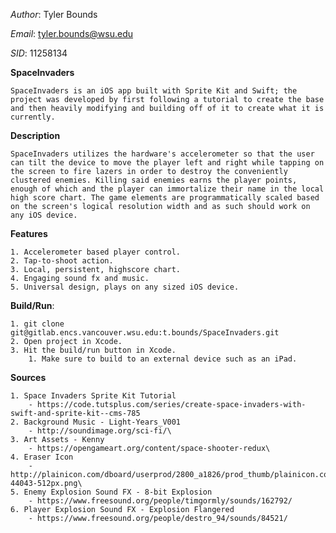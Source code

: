 *Author*: Tyler Bounds
  
*Email*:  tyler.bounds@wsu.edu
  
*SID*:	11258134

**SpaceInvaders**

    SpaceInvaders is an iOS app built with Sprite Kit and Swift; the project was developed by first following a tutorial to create the base and then heavily modifying and building off of it to create what it is currently.

**Description**

    SpaceInvaders utilizes the hardware's accelerometer so that the user can tilt the device to move the player left and right while tapping on the screen to fire lazers in order to destroy the conveniently clustered enemies. Killing said enemies earns the player points, enough of which and the player can immortalize their name in the local high score chart. The game elements are programmatically scaled based on the screen's logical resolution width and as such should work on any iOS device. 

**Features**

    1. Accelerometer based player control.
    2. Tap-to-shoot action.
    3. Local, persistent, highscore chart.
    4. Engaging sound fx and music.
    5. Universal design, plays on any sized iOS device.
        
**Build/Run**:

	1. git clone git@gitlab.encs.vancouver.wsu.edu:t.bounds/SpaceInvaders.git
	2. Open project in Xcode.
	3. Hit the build/run button in Xcode.
        1. Make sure to build to an external device such as an iPad.

**Sources**

    1. Space Invaders Sprite Kit Tutorial
        - https://code.tutsplus.com/series/create-space-invaders-with-swift-and-sprite-kit--cms-785
    2. Background Music - Light-Years_V001
        - http://soundimage.org/sci-fi/\
    3. Art Assets - Kenny
        - https://opengameart.org/content/space-shooter-redux\
    4. Eraser Icon
        - http://plainicon.com/dboard/userprod/2800_a1826/prod_thumb/plainicon.com-44043-512px.png\
    5. Enemy Explosion Sound FX - 8-bit Explosion
        - https://www.freesound.org/people/timgormly/sounds/162792/ 
    6. Player Explosion Sound FX - Explosion Flangered
        - https://www.freesound.org/people/destro_94/sounds/84521/
